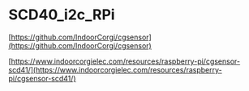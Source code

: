 # SCD40_i2c_RPi

[https://github.com/IndoorCorgi/cgsensor](https://github.com/IndoorCorgi/cgsensor)

[https://www.indoorcorgielec.com/resources/raspberry-pi/cgsensor-scd41/](https://www.indoorcorgielec.com/resources/raspberry-pi/cgsensor-scd41/)
